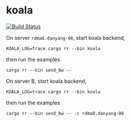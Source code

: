 # koala

[![Build Status](https://github.com/koalanet-project/koala/workflows/build/badge.svg)](https://github.com/koalanet-project/koala/actions)

On server `rdma0.danyang-06`, start koala backend,
```
KOALA_LOG=trace cargo rr --bin koala
```

then run the examples
```
cargo rr --bin send_bw --
```


On server B, start koala backend,
```
KOALA_LOG=trace cargo rr --bin koala
```

then run the examples
```
cargo rr --bin send_bw -- -c rdma0.danyang-06
```
